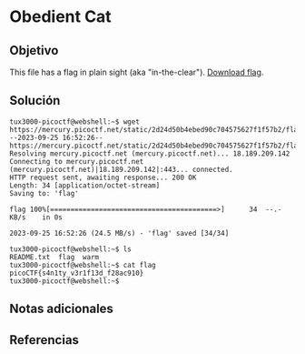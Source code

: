 # Obedient Cat
## Objetivo

This file has a flag in plain sight (aka "in-the-clear"). [Download flag](https://mercury.picoctf.net/static/2d24d50b4ebed90c704575627f1f57b2/flag).
## Solución

```shell
tux3000-picoctf@webshell:~$ wget https://mercury.picoctf.net/static/2d24d50b4ebed90c704575627f1f57b2/flag
--2023-09-25 16:52:26--  https://mercury.picoctf.net/static/2d24d50b4ebed90c704575627f1f57b2/flag
Resolving mercury.picoctf.net (mercury.picoctf.net)... 18.189.209.142
Connecting to mercury.picoctf.net (mercury.picoctf.net)|18.189.209.142|:443... connected.
HTTP request sent, awaiting response... 200 OK
Length: 34 [application/octet-stream]
Saving to: 'flag'

flag 100%[=========================================>]      34  --.-KB/s    in 0s      

2023-09-25 16:52:26 (24.5 MB/s) - 'flag' saved [34/34]

tux3000-picoctf@webshell:~$ ls
README.txt  flag  warm
tux3000-picoctf@webshell:~$ cat flag 
picoCTF{s4n1ty_v3r1f13d_f28ac910}
tux3000-picoctf@webshell:~$
```
## Notas adicionales
## Referencias